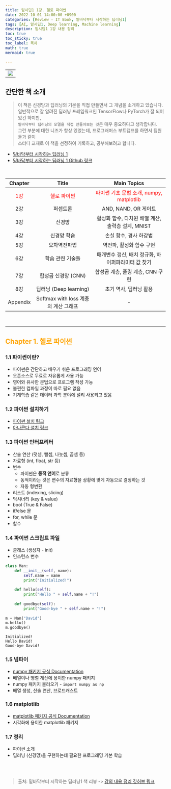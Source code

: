 ```yaml
---
title: 밑시딥1 1강. 헬로 파이썬
date: 2022-10-01 14:00:00 +0900
categories: [Review - IT Book, 밑바닥부터 시작하는 딥러닝1]
tags: [AI, 밑시딥1, Deep learning, Machine learning]
description: 밑시딥1 1강 내용 정리
toc: true
toc_sticky: true
toc_label: 목차
math: true
mermaid: true

---
```


<table align="center">
    <tr>
        <td align="center"><img src="https://www.hanbit.co.kr/data/books/B8475831198_l.jpg"></td>
    </tr>
</table>

## 간단한 책 소개
> 이 책은 신경망과 딥러닝의 기본을 직접 만들면서 그 개념을 소개하고 있습니다. \
> 일반적으로 잘 알려진 딥러닝 프레임워크인 TensorFlow나 PyTorch가 잘 되어 있긴 하지만, \
> `밑바닥부터 딥러닝의 모델을 직접 만들어보는 것`은 매우 중요하다고 생각합니다. \
> 그런 부분에 대한 니즈가 항상 있었는데, 프로그래머스 부트캠프를 하면서 팀원들과 같이 \
> 스터디 교재로 이 책을 선정하여 기록하고, 공부해보려고 합니다.
* [밑바닥부터 시작하는 딥러닝 1](http://www.yes24.com/Product/Goods/34970929)
* [밑바닥부터 시작하는 딥러닝 1 Github 링크](https://github.com/WegraLee/deep-learning-from-scratch)

<br/>

|Chapter|Title|Main Topics|
|:---:|:---:|:---:|
|<span style="color:red">1강</span>|<span style="color:red">헬로 파이썬</span>|<span style="color:red">파이썬 기초 문법 소개, numpy, matplotlib</span>|
|2강|퍼셉트론|AND, NAND, OR 게이트|
|3강|신경망|활성화 함수, 다차원 배열 계산, 출력층 설계, MNIST|
|4강|신경망 학습|손실 함수, 경사 하강법|
|5강|오차역전파법|역전파, 활성화 함수 구현|
|6강|학습 관련 기술들|매개변수 갱신, 배치 정규화, 하이퍼파라미터 값 찾기|
|7강|합성곱 신경망 (CNN)|합성곱 계층, 풀링 계층, CNN 구현|
|8강|딥러닝 (Deep learning)|초기 역사, 딥러닝 활용|
|Appendix|Softmax with loss 계층의 계산 그래프|-|

<br/>

---

## <font color=orange>Chapter 1. 헬로 파이썬</font>

### 1.1 파이썬이란?

- 파이썬은 간단하고 배우기 쉬운 프로그래밍 언어
- 오픈소스로 무료로 자유롭게 사용 가능
- 영어와 유사한 문법으로 프로그램 작성 가능
- 불편한 컴파일 과정이 따로 필요 없음
- 기계학습 같은 데이터 과학 분야에 널리 사용되고 있음

### 1.2 파이썬 설치하기

- [파이썬 설치 링크](https://www.python.org/)
- [아나콘다 설치 링크](https://www.anaconda.com/products/distribution)

### 1.3 파이썬 인터프리터

- 산술 연산 (덧셈, 뺄셈, 나눗셈, 곱셈 등)
- 자료형 (int, float, str 등)
- 변수
    - 파이썬은 **동적 언어**로 분류
    - 동적이라는 것은 변수의 자료형을 상황에 맞게 자동으로 결정하는 것
    - 자동 형변환
- 리스트 (indexing, slicing)
- 딕셔너리 (key & value)
- bool (True & False)
- if/else 문
- for, while 문
- 함수

### 1.4 파이썬 스크립트 파일

- 클래스 (생성자 - init)
- 인스턴스 변수


```python
class Man:
    def __init__(self, name):
        self.name = name
        print("Initialized!")
    
    def hello(self):
        print("Hello " + self.name + "!")
    
    def goodbye(self):
        print("Good-bye " + self.name + "!")
        
m = Man("David")
m.hello()
m.goodbye()
```

    Initialized!
    Hello David!
    Good-bye David!


### 1.5 넘파이

- [numpy 패키지 공식 Documentation](https://numpy.org/doc/)
- 배열이나 행렬 계산에 용이한 numpy 패키지
- numpy 패키지 불러오기 - `import numpy as np`
- 배열 생성, 산술 연산, 브로드캐스트

### 1.6 matplotlib

- [matplotlib 패키지 공식 Documentation](https://matplotlib.org/stable/index.html)
- 시각화에 용이한 matplotlib 패키지

### 1.7 정리

- 파이썬 소개
- 딥러닝 (신경망)을 구현하는데 필요한 프로그래밍 기본 학습

<br/>
<br/>

> 출처: 밑바닥부터 시작하는 딥러닝1 책 리뷰 -> [강의 내용 정리 깃허브 링크](https://github.com/Paul-scpark/Deep-learning-from-scratch/blob/main/%EB%B0%91%EC%8B%9C%EB%94%A51-1%EA%B0%95-%ED%97%AC%EB%A1%9C-%ED%8C%8C%EC%9D%B4%EC%8D%AC.ipynb)
